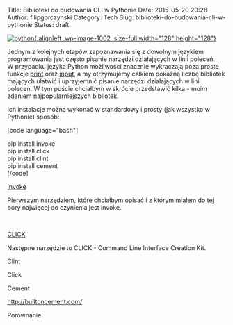 Title: Biblioteki do budowania CLI w Pythonie
Date: 2015-05-20 20:28
Author: filipgorczynski
Category: Tech
Slug: biblioteki-do-budowania-cli-w-pythonie
Status: draft

[![python](https://filipgorczynski.files.wordpress.com/2015/04/python1.png){.alignleft .wp-image-1002 .size-full width="128" height="128"}](https://filipgorczynski.files.wordpress.com/2015/04/python1.png)

Jednym z kolejnych etapów zapoznawania się z dowolnym językiem programowania jest często pisanie narzędzi działających w linii poleceń. W przypadku języka Python możliwości znacznie wykraczają poza proste funkcje [print](https://docs.python.org/2.7/library/functions.html?highlight=print#print) oraz [input](https://docs.python.org/2.7/library/functions.html?highlight=input#input), a my otrzymujemy całkiem pokaźną liczbę bibliotek mających ułatwić i uprzyjemnić pisanie narzędzi działających w linii poleceń. W tym poście chciałbym w skrócie przedstawić kilka - moim zdaniem najpopularniejszych bibliotek.

Ich instalacje można wykonać w standardowy i prosty (jak wszystko w Pythonie) sposób:

\[code language="bash"\]

pip install invoke  
pip install click  
pip install clint  
pip install cement  
\[/code\]

[Invoke](https://invoke.readthedocs.org/en/latest/)

Pierwszym narzędziem, które chciałbym opisać i z którym miałem do tej pory najwięcej do czynienia jest invoke.

 

[CLICK](http://click.pocoo.org/3/)

Następne narzędzie to CLICK - Command Line Interface Creation Kit.

Clint

Click

Cement

http://builtoncement.com/

Porównanie
